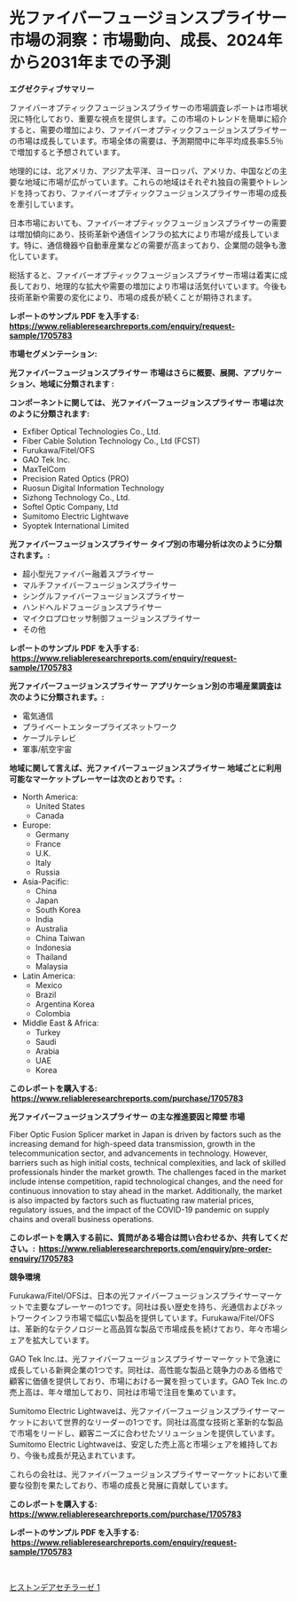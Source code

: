 <p><h1>光ファイバーフュージョンスプライサー市場の洞察：市場動向、成長、2024年から2031年までの予測</h1></p><p><strong>エグゼクティブサマリー</strong></p>
<p><p>ファイバーオプティックフュージョンスプライサーの市場調査レポートは市場状況に特化しており、重要な視点を提供します。この市場のトレンドを簡単に紹介すると、需要の増加により、ファイバーオプティックフュージョンスプライサーの市場は成長しています。市場全体の需要は、予測期間中に年平均成長率5.5％で増加すると予想されています。</p><p>地理的には、北アメリカ、アジア太平洋、ヨーロッパ、アメリカ、中国などの主要な地域に市場が広がっています。これらの地域はそれぞれ独自の需要やトレンドを持っており、ファイバーオプティックフュージョンスプライサー市場の成長を牽引しています。</p><p>日本市場においても、ファイバーオプティックフュージョンスプライサーの需要は増加傾向にあり、技術革新や通信インフラの拡大により市場が成長しています。特に、通信機器や自動車産業などの需要が高まっており、企業間の競争も激化しています。</p><p>総括すると、ファイバーオプティックフュージョンスプライサー市場は着実に成長しており、地理的な拡大や需要の増加により市場は活気付いています。今後も技術革新や需要の変化により、市場の成長が続くことが期待されます。</p></p>
<p><strong>レポートのサンプル PDF を入手する: <a href="https://www.reliableresearchreports.com/enquiry/request-sample/1705783">https://www.reliableresearchreports.com/enquiry/request-sample/1705783</a></strong></p>
<p><strong>市場セグメンテーション:</strong></p>
<p><strong> 光ファイバーフュージョンスプライサー 市場はさらに概要、展開、アプリケーション、地域に分類されます :</strong></p>
<p><strong>コンポーネントに関しては、 光ファイバーフュージョンスプライサー 市場は次のように分類されます: &nbsp;</strong></p>
<p><ul><li>Exfiber Optical Technologies Co., Ltd.</li><li>Fiber Cable Solution Technology Co., Ltd (FCST)</li><li>Furukawa/Fitel/OFS</li><li>GAO Tek Inc.</li><li>MaxTelCom</li><li>Precision Rated Optics (PRO)</li><li>Ruosun Digital Information Technology</li><li>Sizhong Technology Co., Ltd.</li><li>Softel Optic Company, Ltd</li><li>Sumitomo Electric Lightwave</li><li>Syoptek International Limited</li></ul></p>
<p><strong> 光ファイバーフュージョンスプライサー タイプ別の市場分析は次のように分類されます。:</strong></p>
<p><ul><li>超小型光ファイバー融着スプライサー</li><li>マルチファイバーフュージョンスプライサー</li><li>シングルファイバーフュージョンスプライサー</li><li>ハンドヘルドフュージョンスプライサー</li><li>マイクロプロセッサ制御フュージョンスプライサー</li><li>その他</li></ul></p>
<p><strong>レポートのサンプル PDF を入手する: &nbsp;<a href="https://www.reliableresearchreports.com/enquiry/request-sample/1705783">https://www.reliableresearchreports.com/enquiry/request-sample/1705783</a></strong></p>
<p><strong> 光ファイバーフュージョンスプライサー アプリケーション別の市場産業調査は次のように分類されます。:</strong></p>
<p><ul><li>電気通信</li><li>プライベートエンタープライズネットワーク</li><li>ケーブルテレビ</li><li>軍事/航空宇宙</li></ul></p>
<p><strong>地域に関して言えば、光ファイバーフュージョンスプライサー 地域ごとに利用可能なマーケットプレーヤーは次のとおりです。:</strong></p>
<p><ul>
    <li>
        North America:
        <ul>
            <li>United States</li>
            <li>Canada</li>
        </ul>
    </li>
    <li>
        Europe:
        <ul>
            <li>Germany</li>
            <li>France</li>
            <li>U.K.</li>
            <li>Italy</li>
            <li>Russia</li>
        </ul>
    </li>
    <li>
        Asia-Pacific:
        <ul>
            <li>China</li>
            <li>Japan</li>
            <li>South Korea</li>
            <li>India</li>
            <li>Australia</li>
            <li>China Taiwan</li>
            <li>Indonesia</li>
            <li>Thailand</li>
            <li>Malaysia</li>
        </ul>
    </li>
    <li>
        Latin America:
        <ul>
            <li>Mexico</li>
            <li>Brazil</li>
            <li>Argentina Korea</li>
            <li>Colombia</li>
        </ul>
    </li>
    <li>
        Middle East & Africa:
        <ul>
            <li>Turkey</li>
            <li>Saudi</li>
            <li>Arabia</li>
            <li>UAE</li>
            <li>Korea</li>
        </ul>
    </li>
    </ul></p>
<p><strong>このレポートを購入する: &nbsp;<a href="https://www.reliableresearchreports.com/purchase/1705783">https://www.reliableresearchreports.com/purchase/1705783</a></strong></p>
<p><strong>光ファイバーフュージョンスプライサー の主な推進要因と障壁 市場</strong></p>
<p><p>Fiber Optic Fusion Splicer market in Japan is driven by factors such as the increasing demand for high-speed data transmission, growth in the telecommunication sector, and advancements in technology. However, barriers such as high initial costs, technical complexities, and lack of skilled professionals hinder the market growth. The challenges faced in the market include intense competition, rapid technological changes, and the need for continuous innovation to stay ahead in the market. Additionally, the market is also impacted by factors such as fluctuating raw material prices, regulatory issues, and the impact of the COVID-19 pandemic on supply chains and overall business operations.</p></p>
<p><strong>このレポートを購入する前に、質問がある場合は問い合わせるか、共有してください。:&nbsp; <a href="https://www.reliableresearchreports.com/enquiry/pre-order-enquiry/1705783">https://www.reliableresearchreports.com/enquiry/pre-order-enquiry/1705783</a></strong></p>
<p><strong>競争環境</strong></p>
<p><p>Furukawa/Fitel/OFSは、日本の光ファイバーフュージョンスプライサーマーケットで主要なプレーヤーの1つです。同社は長い歴史を持ち、光通信およびネットワークインフラ市場で幅広い製品を提供しています。Furukawa/Fitel/OFSは、革新的なテクノロジーと高品質な製品で市場成長を続けており、年々市場シェアを拡大しています。</p><p>GAO Tek Inc.は、光ファイバーフュージョンスプライサーマーケットで急速に成長している新興企業の1つです。同社は、高性能な製品と競争力のある価格で顧客に価値を提供しており、市場における一翼を担っています。GAO Tek Inc.の売上高は、年々増加しており、同社は市場で注目を集めています。</p><p>Sumitomo Electric Lightwaveは、光ファイバーフュージョンスプライサーマーケットにおいて世界的なリーダーの1つです。同社は高度な技術と革新的な製品で市場をリードし、顧客ニーズに合わせたソリューションを提供しています。Sumitomo Electric Lightwaveは、安定した売上高と市場シェアを維持しており、今後も成長が見込まれています。</p><p>これらの会社は、光ファイバーフュージョンスプライサーマーケットにおいて重要な役割を果たしており、市場の成長と発展に貢献しています。</p></p>
<p><strong>このレポートを購入する: &nbsp; <a href="https://www.reliableresearchreports.com/purchase/1705783">https://www.reliableresearchreports.com/purchase/1705783</a></strong></p>
<p><strong>レポートのサンプル PDF を入手する: &nbsp;<a href="https://www.reliableresearchreports.com/enquiry/request-sample/1705783">https://www.reliableresearchreports.com/enquiry/request-sample/1705783</a></strong><strong></strong></p>
<p>&nbsp;</p>
<p><p><a href="https://github.com/nemesis2824/Market-Research-Report-List-1/blob/main/856918611089.md">ヒストンデアセチラーゼ 1</a></p></p>